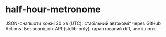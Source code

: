 # half-hour-metronome
JSON-снапшоти кожні 30 хв (UTC): стабільний автокоміт через GitHub Actions. Без зовнішніх API (stdlib-only), гарантований diff, чисті логи.

